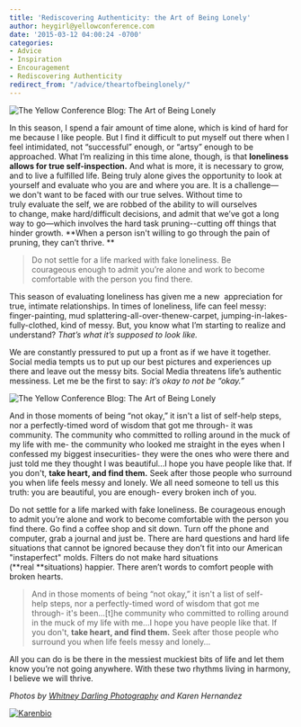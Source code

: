 ```yaml
---
title: 'Rediscovering Authenticity: the Art of Being Lonely'
author: heygirl@yellowconference.com
date: '2015-03-12 04:00:24 -0700'
categories:
- Advice
- Inspiration
- Encouragement
- Rediscovering Authenticity
redirect_from: "/advice/theartofbeinglonely/"
---
```


![The Yellow Conference Blog: The Art of Being Lonely](https://s3.amazonaws.com/yellow-files/blog/2015/01/karenpost.jpg)

In this season, I spend a fair amount of time alone, which is kind of hard for me because I like people. But I find it difficult to put myself out there when I feel intimidated, not “successful” enough, or “artsy” enough to be approached. What I’m realizing in this time alone, though, is that **loneliness allows for true self-inspection.** And what is more, it is necessary to grow, and to live a fulfilled life. Being truly alone gives the opportunity to look at yourself and evaluate who you are and where you are. It is a challenge—we don't want to be faced with our true selves. Without time to truly evaluate the self, we are robbed of the ability to will ourselves to change, make hard/difficult decisions, and admit that we’ve got a long way to go—which involves the hard task pruning--cutting off things that hinder growth. **When a person isn't willing to go through the pain of pruning, they can’t thrive. **

> Do not settle for a life marked with fake loneliness. Be courageous enough to admit you’re alone and work to become comfortable with the person you find there.

This season of evaluating loneliness has given me a new  appreciation for true, intimate relationships. In times of loneliness, life can feel messy: finger-painting, mud splattering-all-over-thenew-carpet, jumping-in-lakes-fully-clothed, kind of messy. But, you know what I’m starting to realize and understand? _That’s what it’s supposed to look like._

We are constantly pressured to put up a front as if we have it together. Social media tempts us to put up our best pictures and experiences up there and leave out the messy bits. Social Media threatens life’s authentic messiness. Let me be the first to say: _it’s okay to not be “okay.”_

![The Yellow Conference Blog: The Art of Being Lonely](https://s3.amazonaws.com/yellow-files/blog/2015/03/IMG_3114.jpg)

And in those moments of being “not okay,” it isn't a list of self-help steps, nor a perfectly-timed word of wisdom that got me through- it was community. The community who committed to rolling around in the muck of my life with me- the community who looked me straight in the eyes when I confessed my biggest insecurities- they were the ones who were there and just told me they thought I was beautiful...I hope you have people like that. If you don't, **take heart, and find them.** Seek after those people who surround you when life feels messy and lonely. We all need someone to tell us this truth: you are beautiful, you are enough- every broken inch of you.

Do not settle for a life marked with fake loneliness. Be courageous enough to admit you’re alone and work to become comfortable with the person you find there. Go find a coffee shop and sit down. Turn off the phone and computer, grab a journal and just be. There are hard questions and hard life situations that cannot be ignored because they don’t fit into our American "instaperfect" molds. Filters do not make hard situations (**real **situations) happier. There aren’t words to comfort people with broken hearts.

> And in those moments of being “not okay,” it isn't a list of self-help steps, nor a perfectly-timed word of wisdom that got me through- it's been...[t]he community who committed to rolling around in the muck of my life with me...I hope you have people like that. If you don't, **take heart, and find them.** Seek after those people who surround you when life feels messy and lonely...

All you can do is be there in the messiest muckiest bits of life and let them know you’re not going anywhere. With these two rhythms living in harmony, I believe we will thrive.

_Photos by [Whitney Darling Photography](http://whitneydarling.com/) and Karen Hernandez_

[![Karenbio](https://s3.amazonaws.com/yellow-files/blog/2015/03/Karenbio.jpg)](http://alwaysjoyfulkaren.blogspot.com )
